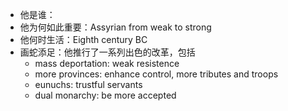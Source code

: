 - 他是谁：
- 他为何如此重要：Assyrian from weak to strong
- 他何时生活：Eighth century BC
- 画蛇添足：他推行了一系列出色的改革，包括
	- mass deportation: weak resistence
	- more provinces: enhance control, more tributes and troops
	- eunuchs: trustful servants
	- dual monarchy: be more accepted